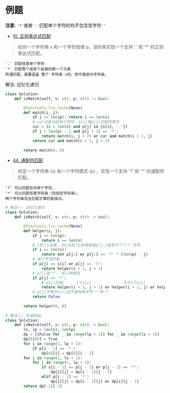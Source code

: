 # 例题 
**注意:**
`'?'`或者`'.'`匹配单个字符的均不包含空字符`''`

- [10. 正则表达式匹配](https://leetcode-cn.com/problems/regular-expression-matching/)
> 给你一个字符串 s 和一个字符规律 p，请你来实现一个支持 '.' 和 '*' 的正则表达式匹配。
```shell
'.' 匹配任意单个字符
'*' 匹配零个或多个前面的那一个元素
所谓匹配，是要涵盖 整个 字符串 s的，而不是部分字符串。
```
解法: 记忆化递归
```python
class Solution:
    def isMatch(self, s: str, p: str) -> bool:

        @functools.lru_cache(None)
        def match(i, j):
            if j == len(p): return i == len(s)
            # cur记录当前单个字符: s[i]和p[j]匹配的情况
            cur = (i < len(s) and p[j] in {s[i], '.'})
            if j < len(p) - 1 and p[j + 1] == '*':
                return match(i, j + 2) or cur and match(i + 1, j)
            return cur and match(i + 1, j + 1)
        
        return match(0, 0)
```


- [44. 通配符匹配](https://leetcode-cn.com/problems/wildcard-matching/)
> 给定一个字符串 (s) 和一个字符模式 (p) ，实现一个支持 '?' 和 '*' 的通配符匹配。
```shell
'?' 可以匹配任何单个字符。
'*' 可以匹配任意字符串（包括空字符串）。
两个字符串完全匹配才算匹配成功。
```


```python
# 解法一: 记忆化递归
class Solution:
    def isMatch(self, s: str, p: str) -> bool:

        @functools.lru_cache(None)
        def helper(i, j):
            if j == len(p): 
                return i == len(s)
            # i到了s末尾, 则j也到了p末尾或者p[j:]是若干个个'*'字符
            if i == len(s):
                return not p[j:] or p[j:] == '*' * (len(p) - j)
            # 单个字符匹配
            if p[j] == s[i] or p[j] == '?':
                return helper(i + 1, j + 1)
            # p[j]是'*', 有三种情况
            if p[j] == '*':
                # p[j]匹配:     1个s[i]              大于1个s[i]           空字符  
                return helper(i + 1, j + 1) or helper(i + 1, j) or helper(i, j + 1)
            # p[j]不等于s[i]且不是特殊字符'*'和'?'
            return False
        
        return helper(0, 0)
        
# 解法二: 标准的dp
class Solution:
    def isMatch(self, s: str, p: str) -> bool:
        ls, lp = len(s), len(p)
        dp = [[False for _ in range(lp + 1)] for _ in range(ls + 1)]
        dp[0][0] = True
        for i in range(1, lp + 1):
            if p[i - 1] == '*':
                dp[0][i] = dp[0][i - 1]
        for i in range(1, ls + 1):
            for j in range(1, lp + 1):
                if s[i - 1] == p[j - 1] or p[j - 1] == '?':
                    dp[i][j] = dp[i - 1][j - 1]
                elif p[j - 1] == '*':
                    dp[i][j] = dp[i - 1][j] or dp[i][j - 1]
        return dp[-1][-1]
```

